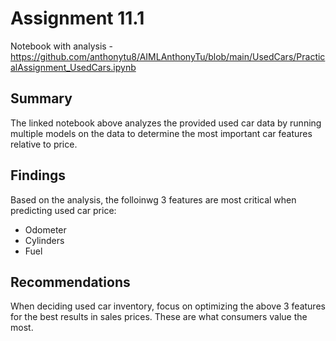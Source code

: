 # Assignment 11.1

Notebook with analysis - https://github.com/anthonytu8/AIMLAnthonyTu/blob/main/UsedCars/PracticalAssignment_UsedCars.ipynb

## Summary
The linked notebook above analyzes the provided used car data by running multiple models on the data to determine the most important car features relative to price.

## Findings
Based on the analysis, the folloinwg 3 features are most critical when predicting used car price:
- Odometer
- Cylinders
- Fuel

## Recommendations
When deciding used car inventory, focus on optimizing the above 3 features for the best results in sales prices. These are what consumers value the most.
